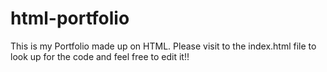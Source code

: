 # html-portfolio
This is my Portfolio made up on HTML. 
Please visit to the index.html file to look up for the code and feel free to edit it!!
